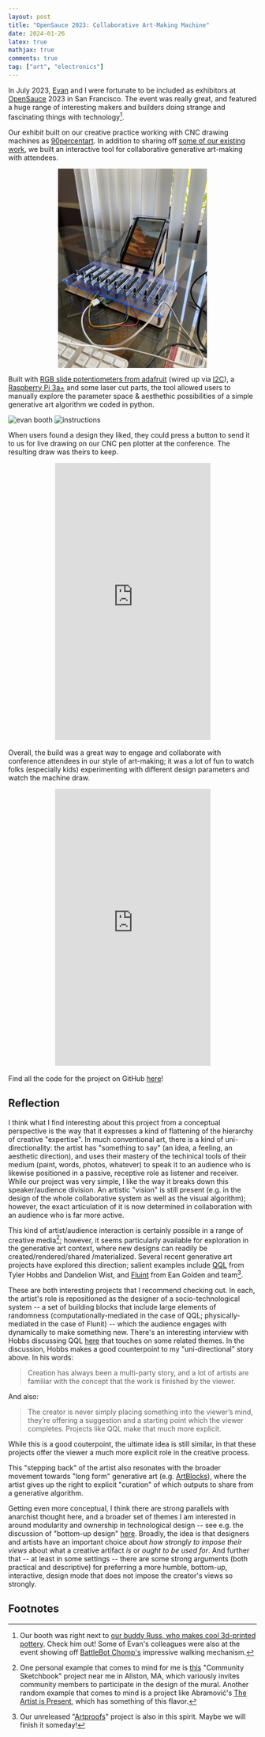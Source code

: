 ```yaml
---
layout: post
title: "OpenSauce 2023: Collaborative Art-Making Machine"
date: 2024-01-26
latex: true
mathjax: true
comments: true
tag: ["art", "electronics"]
---
```


In July 2023, [Evan](https://www.linkedin.com/in/evanfinkle/) and I were fortunate to be included as exhibitors at [OpenSauce](https://opensauce.live/) 2023 in San Francisco. The event was really great, and featured a huge range of interesting makers and builders doing strange and fascinating things with technology[^1].

Our exhibit built on our creative practice working with CNC drawing machines as [90percentart](https://90percentart.com/). In addition to sharing off [some of our existing work](https://www.instagram.com/90percent.art), we built an interactive tool for collaborative generative art-making with attendees.

<p>
<center>
<img alt="Drawing Machine" align="center" src="/figs/2024-01-20-opensauce-interactive-drawing-machine/drawing_machine_off.jpg" width="60%">
</center>
</p>

Built with [RGB slide potentiometers from adafruit](https://www.adafruit.com/product/5295?gad_source=1&gclid=Cj0KCQiA-62tBhDSARIsAO7twbYzVDTZP4Zy68k2jUgZKy-s1B_NcTdYkgEP-ELBp8BLkOT6b9AhfEoaAveFEALw_wcB) (wired up via [I2C](https://en.wikipedia.org/wiki/I%C2%B2C)), a [Raspberry Pi 3a+](https://www.raspberrypi.com/products/raspberry-pi-3-model-a-plus/) and some laser cut parts, the tool allowed users to manually explore the parameter space & aesthethic possibilities of a simple generative art algorithm we coded in python.

<p>
  <img alt="evan booth" src="/figs/2024-01-20-opensauce-interactive-drawing-machine/evan_booth.jpg" width="45%">
  <img alt="instructions" src="/figs/2024-01-20-opensauce-interactive-drawing-machine/instructions.jpg" width="45%">
</p>

When users found a design they liked, they could press a button to send it to us for live drawing on our CNC pen plotter at the conference. The resulting draw was theirs to keep.

<center>
<iframe width="315" height="560"
src="https://youtube.com/embed/XZEHNBZRx1U"
title="YouTube video player"
frameborder="0"
allow="accelerometer; autoplay; clipboard-write; encrypted-media; gyroscope; picture-in-picture; web-share"
allowfullscreen></iframe>
</center>

Overall, the build was a great way to engage and collaborate with conference attendees in our style of art-making; it was a lot of fun to watch folks (especially kids) experimenting with different design parameters and watch the machine draw.

<center>
<iframe width="315" height="560"
src="https://youtube.com/embed/n6NZzteHi6U"
title="YouTube video player"
frameborder="0"
allow="accelerometer; autoplay; clipboard-write; encrypted-media; gyroscope; picture-in-picture; web-share"
allowfullscreen></iframe>
</center>

Find all the code for the project on GitHub [here](https://github.com/Fossj117/interactive_drawing_machine/tree/main)!

## Reflection

I think what I find interesting about this project from a conceptual perspective is the way that it expresses a kind of flattening of the hierarchy of creative "expertise". In much conventional art, there is a kind of uni-directionality: the artist has "something to say" (an idea, a feeling, an aesthetic direction), and uses their mastery of the techinical tools of their medium (paint, words, photos, whatever) to speak it to an audience who is likewise positioned in a passive, receptive role as listener and receiver. While our project was very simple, I like the way it breaks down this speaker/audience division. An artistic "vision" is still present (e.g. in the design of the whole collaborative system as well as the visual algorithm); however, the exact articulation of it is now determined in collaboration with an audience who is far more active.

This kind of artist/audience interaction is certainly possible in a range of creative media[^2]; however, it seems particularly available for exploration in the generative art context, where new designs can readily be created/rendered/shared /materialized. Several recent generative art projects have explored this direction; salient examples include [QQL](https://qql.art/about) from Tyler Hobbs and Dandelion Wist, and [Fluint](https://medium.com/@eangolden/introducing-fluint-make-ink-and-water-art-with-your-friends-over-zoom-and-everyone-gets-63721d47fc35) from Ean Golden and team[^3].

These are both interesting projects that I recommend checking out. In each, the artist's role is repositioned as the designer of a socio-technological system -- a set of building blocks that include large elements of randomness (computationally-mediated in the case of QQL; physically-mediated in the case of Flunit) -- which the audience engages with dynamically to make something new. There's an interesting interview with Hobbs discussing QQL [here](https://www.rightclicksave.com/article/tyler-hobbs-on-qql-and-the-future-of-generative-art) that touches on some related themes. In the discussion, Hobbs makes a good counterpoint to my "uni-directional" story above. In his words:

> Creation has always been a multi-party story, and a lot of artists are familiar with the concept that the work is finished by the viewer.

And also:

> The creator is never simply placing something into the viewer’s mind, they’re offering a suggestion and a starting point which the viewer completes. Projects like QQL make that much more explicit.

While this is a good couterpoint, the ultimate idea is still similar, in that these projects offer the viewer a much more explicit role in the creative process.

This "stepping back" of the artist also resonates with the broader movement towards "long form" generative art (e.g. [ArtBlocks](https://www.artblocks.io/)), where the artist gives up the right to explicit "curation" of which outputs to share from a generative algorithm.

Getting even more conceptual, I think there are strong parallels with anarchist thought here, and a broader set of themes I am interested in around modularity and ownership in technological design -- see e.g. the discussion of "bottom-up design" [here](https://jeffreyfossett.com/2023/12/20/notes-on-scott.html). Broadly, the idea is that designers and artists have an important choice about _how strongly to impose their views_ about what a creative artifact _is_ or _ought to be used for_. And further that -- at least in some settings -- there are some strong arguments (both practical and descriptive) for preferring a more humble, bottom-up, interactive, design mode that does not impose the creator's views so strongly.

## Footnotes

[^1]: Our booth was right next to [our buddy Russ, who makes cool 3d-printed pottery](https://russfogle.com/). Check him out! Some of Evan's colleagues were also at the event showing off [BattleBot Chomp's](https://battlebots.fandom.com/wiki/Chomp) impressive walking mechanism.
[^2]: One personal example that comes to mind for me is [this](https://www.zone3westernave.com/sketchbook/) "Community Sketchbook" project near me in Allston, MA, which variously invites community members to participate in the design of the mural. Another random example that comes to mind is a project like Abramović's [The Artist is Present](https://www.moma.org/calendar/exhibitions/964), which has something of this flavor.
[^3]: Our unreleased "[Artproofs](https://jeffreyfossett.com/ArtproofsRadial/)" project is also in this spirit. Maybe we will finish it someday!
